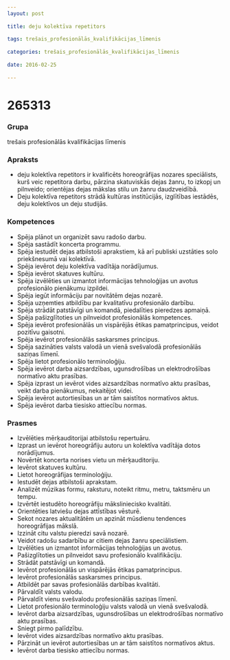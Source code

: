 ```yaml
---
layout: post
    
title: deju kolektīva repetitors
    
tags: trešais_profesionālās_kvalifikācijas_līmenis
    
categories: trešais_profesionālās_kvalifikācijas_līmenis
    
date: 2016-02-25
    
---
```

# 265313

### Grupa
trešais profesionālās kvalifikācijas līmenis

### Apraksts

* deju kolektīva repetitors ir kvalificēts horeogrāfijas nozares speciālists, kurš veic repetitora darbu, pārzina skatuviskās dejas žanru, to izkopj un pilnveido; orientējas dejas mākslas stilu un žanru daudzveidībā.
* Deju kolektīva repetitors strādā kultūras institūcijās, izglītības iestādēs, deju kolektīvos un deju studijās.

### Kompetences

* Spēja plānot un organizēt savu radošo darbu.
* Spēja sastādīt koncerta programmu.
* Spēja iestudēt dejas atbilstoši aprakstiem, kā arī publiski uzstāties solo priekšnesumā vai kolektīvā.
* Spēja ievērot deju kolektīva vadītāja norādījumus.
* Spēja ievērot skatuves kultūru.
* Spēja izvēlēties un izmantot informācijas tehnoloģijas un avotus profesionālo pienākumu izpildei.
* Spēja iegūt informāciju par novitātēm dejas nozarē.
* Spēja uzņemties atbildību par kvalitatīvu profesionālo darbību.
* Spēja strādāt patstāvīgi un komandā, piedalīties pieredzes apmaiņā.
* Spēja pašizglītoties un pilnveidot profesionālās kompetences.
* Spēja ievērot profesionālās un vispārējās ētikas pamatprincipus, veidot pozitīvu gaisotni.
* Spēja ievērot profesionālās saskarsmes principus.
* Spēja sazināties valsts valodā un vienā svešvalodā profesionālās saziņas līmenī.
* Spēja lietot profesionālo terminoloģiju.
* Spēja ievērot darba aizsardzības, ugunsdrošības un elektrodrošības normatīvo aktu prasības.
* Spēja izprast un ievērot vides aizsardzības normatīvo aktu prasības, veikt darba pienākumus, nekaitējot videi.
* Spēja ievērot autortiesības un ar tām saistītos normatīvos aktus.
* Spēja ievērot darba tiesisko attiecību normas.

### Prasmes 
* Izvēlēties mērķauditorijai atbilstošu repertuāru.
* Izprast un ievērot horeogrāfiju autoru un kolektīva vadītāja dotos norādījumus.
* Novērtēt koncerta norises vietu un mērķauditoriju.
* Ievērot skatuves kultūru.
* Lietot horeogrāfijas terminoloģiju.
* Iestudēt dejas atbilstoši aprakstam.
* Analizēt mūzikas formu, raksturu, noteikt ritmu, metru, taktsmēru un tempu.
* Izvērtēt iestudēto horeogrāfiju māksliniecisko kvalitāti.
* Orientēties latviešu dejas attīstības vēsturē.
* Sekot nozares aktualitātēm un apzināt mūsdienu tendences horeogrāfijas mākslā.
* Izzināt citu valstu pieredzi savā nozarē.
* Veidot radošu sadarbību ar citiem dejas žanru speciālistiem.
* Izvēlēties un izmantot informācijas tehnoloģijas un avotus.
* Pašizglītoties un pilnveidot savu profesionālo kvalifikāciju.
* Strādāt patstāvīgi un komandā.
* Ievērot profesionālās un vispārējās ētikas pamatprincipus.
* Ievērot profesionālās saskarsmes principus.
* Atbildēt par savas profesionālās darbības kvalitāti.
* Pārvaldīt valsts valodu.
* Pārvaldīt vienu svešvalodu profesionālās saziņas līmenī.
* Lietot profesionālo terminoloģiju valsts valodā un vienā svešvalodā.
* Ievērot darba aizsardzības, ugunsdrošības un elektrodrošības normatīvo aktu prasības.
* Sniegt pirmo palīdzību.
* Ievērot vides aizsardzības normatīvo aktu prasības.
* Pārzināt un ievērot autortiesības un ar tām saistītos normatīvos aktus.
* Ievērot darba tiesisko attiecību normas.